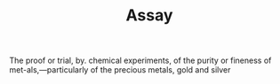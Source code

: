 ---
title: Assay
letter: A
permalink: "/definitions/bld-assay.html"
body: The proof or trial, by. chemical experiments, of the purity or fineness of met-als,—particularly
  of the precious metals, gold and silver
published_at: '2018-07-07'
source: Black's Law Dictionary 2nd Ed (1910)
layout: post
---